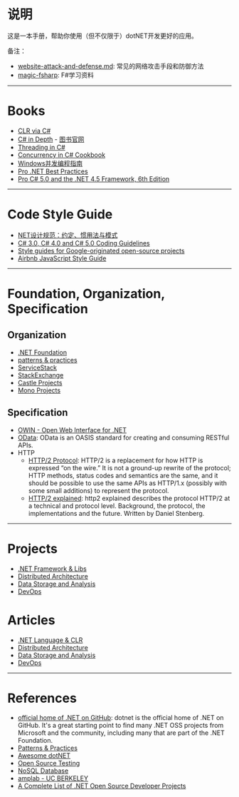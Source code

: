 # 说明

这是一本手册，帮助你使用（但不仅限于）dotNET开发更好的应用。

备注：

- [website-attack-and-defense.md](./website-attack-and-defense.md): 常见的网络攻击手段和防御方法
- [magic-fsharp](./magic-fsharp/md): F#学习资料

-------------------------------------------------------------------------------

# Books

- [CLR via C#](http://book.douban.com/subject/4924165/)
- [C# in Depth](http://book.douban.com/subject/3133747/) - [图书官网](http://csharpindepth.com/)
- [Threading in C#](http://www.albahari.com/threading/)
- [Concurrency in C# Cookbook](http://book.douban.com/subject/25899958/)
- [Windows并发编程指南](http://book.douban.com/subject/4214617/)
- [Pro .NET Best Practices](http://www.amazon.com/NET-Best-Practices-Experts-Voice/dp/1430240237/ref=sr_1_1)
- [Pro C# 5.0 and the .NET 4.5 Framework, 6th Edition](http://www.amazon.com/Pro-NET-Framework-Experts-Voice/dp/1430242337/ref=sr_1_1)

-------------------------------------------------------------------------------

# Code Style Guide

- [NET设计规范：约定、惯用法与模式](http://book.douban.com/subject/4231292/)
- [C# 3.0, C# 4.0 and C# 5.0 Coding Guidelines](http://csharpguidelines.codeplex.com/)
- [Style guides for Google-originated open-source projects](https://github.com/google/styleguide)
- [Airbnb JavaScript Style Guide](https://github.com/airbnb/javascript)

-------------------------------------------------------------------------------

# Foundation, Organization, Specification

## Organization

- [.NET Foundation](http://www.dotnetfoundation.org)
- [patterns & practices](https://msdn.microsoft.com/en-us/library/ff921345.aspx)
- [ServiceStack](https://servicestack.net/)
- [StackExchange](https://github.com/StackExchange)
- [Castle Projects](http://www.castleproject.org)
- [Mono Projects](https://github.com/mono)

## Specification

- [OWIN - Open Web Interface for .NET](http://owin.org/)
- [OData](http://odata.github.io/): OData is an OASIS standard for creating and consuming RESTful APIs.
- HTTP
    - [HTTP/2 Protocol](http://http2.github.io/): HTTP/2 is a replacement for how HTTP is expressed “on the wire.” It is not a ground-up rewrite of the protocol; HTTP methods, status codes and semantics are the same, and it should be possible to use the same APIs as HTTP/1.x (possibly with some small additions) to represent the protocol.
    - [HTTP/2 explained](http://daniel.haxx.se/http2/): http2 explained describes the protocol HTTP/2 at a technical and protocol level. Background, the protocol, the implementations and the future. Written by Daniel Stenberg.

-------------------------------------------------------------------------------

# Projects

- [.NET Framework & Libs](./projects-part-1.md)
- [Distributed Architecture](./projects-part-2.md)
- [Data Storage and Analysis](./projects-part-3.md)
- [DevOps](./projects-part-4.md)

# Articles

- [.NET Language & CLR](./articles-part-1.md)
- [Distributed Architecture](./articles-part-2.md)
- [Data Storage and Analysis](./articles-part-3.md)
- [DevOps](./articles-part-4.md)

-------------------------------------------------------------------------------

# References

- [official home of .NET on GitHub](https://github.com/microsoft/dotnet): dotnet is the official home of .NET on GitHub. It's a great starting point to find many .NET OSS projects from Microsoft and the community, including many that are part of the .NET Foundation.
- [Patterns & Practices](https://msdn.microsoft.com/en-us/library/ff921345.aspx)
- [Awesome dotNET](https://github.com/quozd/awesome-dotnet)
- [Open Source Testing](http://www.opensourcetesting.org/)
- [NoSQL Database](http://nosql-database.org/)
- [amplab - UC BERKELEY](https://amplab.cs.berkeley.edu/)
- [A Complete List of .NET Open Source Developer Projects](http://scottge.net/2015/07/08/a-complete-list-of-net-open-source-developer-projects/)